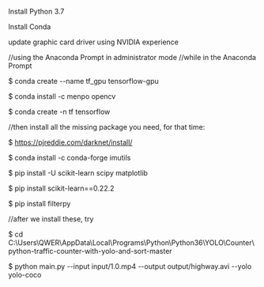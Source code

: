 
Install Python 3.7

Install Conda

update graphic card driver using NVIDIA experience

//using the Anaconda Prompt in administrator mode
//while in the Anaconda Prompt

$ conda create --name tf_gpu tensorflow-gpu

$ conda install -c menpo opencv

$ conda create -n tf tensorflow

//then install all the missing package you need, for that time:

$ https://pjreddie.com/darknet/install/

$ conda install -c conda-forge imutils 

$ pip install -U scikit-learn scipy matplotlib

$ pip install scikit-learn==0.22.2

$ pip install filterpy


//after we install these, try

$ cd C:\Users\QWER\AppData\Local\Programs\Python\Python36\YOLO\Counter\python-traffic-counter-with-yolo-and-sort-master

$ python main.py --input input/1.0.mp4 --output output/highway.avi --yolo yolo-coco 



